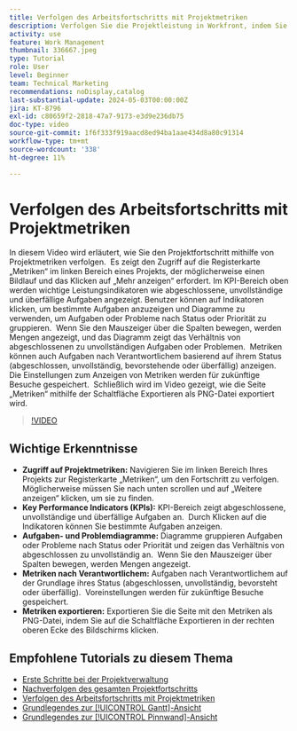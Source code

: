 ```yaml
---
title: Verfolgen des Arbeitsfortschritts mit Projektmetriken
description: Verfolgen Sie die Projektleistung in Workfront, indem Sie auf der Registerkarte „Metriken“ auf KPIs, Aufgaben- und Problemdiagramme, Metriken nach Verantwortlichem und Exportoptionen für eine effiziente Fortschrittsüberwachung zugreifen.
activity: use
feature: Work Management
thumbnail: 336667.jpeg
type: Tutorial
role: User
level: Beginner
team: Technical Marketing
recommendations: noDisplay,catalog
last-substantial-update: 2024-05-03T00:00:00Z
jira: KT-8796
exl-id: c80659f2-2818-47a7-9173-e3d9e236db75
doc-type: video
source-git-commit: 1f6f333f919aacd8ed94ba1aae434d8a80c91314
workflow-type: tm+mt
source-wordcount: '338'
ht-degree: 11%

---
```


# Verfolgen des Arbeitsfortschritts mit Projektmetriken

In diesem Video wird erläutert, wie Sie den Projektfortschritt mithilfe von Projektmetriken verfolgen. &#x200B; Es zeigt den Zugriff auf die Registerkarte „Metriken“ im linken Bereich eines Projekts, der möglicherweise einen Bildlauf und das Klicken auf „Mehr anzeigen“ erfordert. Im KPI-Bereich oben werden wichtige Leistungsindikatoren wie abgeschlossene, unvollständige und überfällige Aufgaben angezeigt. &#x200B; Benutzer können auf Indikatoren klicken, um bestimmte Aufgaben anzuzeigen und Diagramme zu verwenden, um Aufgaben oder Probleme nach Status oder Priorität zu gruppieren. &#x200B; Wenn Sie den Mauszeiger über die Spalten bewegen, werden Mengen angezeigt, und das Diagramm zeigt das Verhältnis von abgeschlossenen zu unvollständigen Aufgaben oder Problemen. &#x200B; Metriken können auch Aufgaben nach Verantwortlichem basierend auf ihrem Status (abgeschlossen, unvollständig, bevorstehende oder überfällig) anzeigen. &#x200B; Die Einstellungen zum Anzeigen von Metriken werden für zukünftige Besuche gespeichert. &#x200B; Schließlich wird im Video gezeigt, wie die Seite „Metriken“ mithilfe der Schaltfläche Exportieren als PNG-Datei exportiert wird. &#x200B;


>[!VIDEO](https://video.tv.adobe.com/v/336667/?quality=12&learn=on&enablevpops)

## Wichtige Erkenntnisse

* **Zugriff auf Projektmetriken:** Navigieren Sie im linken Bereich Ihres Projekts zur Registerkarte „Metriken“, um den Fortschritt zu verfolgen. &#x200B; Möglicherweise müssen Sie nach unten scrollen und auf „Weitere anzeigen“ klicken, um sie zu finden. &#x200B;
* **Key Performance Indicators (KPIs):** KPI-Bereich zeigt abgeschlossene, unvollständige und überfällige Aufgaben an. &#x200B; Durch Klicken auf die Indikatoren können Sie bestimmte Aufgaben anzeigen. &#x200B;
* **Aufgaben- und Problemdiagramme:** Diagramme gruppieren Aufgaben oder Probleme nach Status oder Priorität und zeigen das Verhältnis von abgeschlossen zu unvollständig an. &#x200B; Wenn Sie den Mauszeiger über Spalten bewegen, werden Mengen angezeigt. &#x200B;
* **Metriken nach Verantwortlichem:** Aufgaben nach Verantwortlichem auf der Grundlage ihres Status (abgeschlossen, unvollständig, bevorsteht oder überfällig). &#x200B; Voreinstellungen werden für zukünftige Besuche gespeichert. &#x200B;
* **Metriken exportieren:** Exportieren Sie die Seite mit den Metriken als PNG-Datei, indem Sie auf die Schaltfläche Exportieren in der rechten oberen Ecke des Bildschirms klicken. &#x200B;



## Empfohlene Tutorials zu diesem Thema

* [Erste Schritte bei der Projektverwaltung](/help/manage-work/projects/getting-started-manage-a-project.md)
* [Nachverfolgen des gesamten Projektfortschritts](/help/manage-work/projects/track-overall-project-progress.md)
* [Verfolgen des Arbeitsfortschritts mit Projektmetriken](/help/manage-work/projects/track-work-progress-with-project-metrics.md)
* [Grundlegendes zur [!UICONTROL Gantt]-Ansicht](/help/manage-work/projects/understand-the-gantt-view.md)
* [Grundlegendes zur [!UICONTROL Pinnwand]-Ansicht](/help/manage-work/projects/understand-the-board-view.md)
